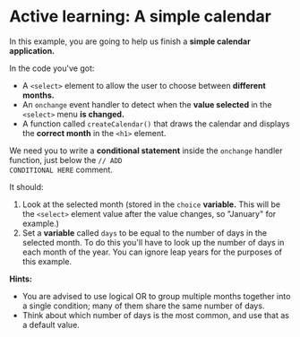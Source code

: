 # Active learning: A simple calendar

In this example, you are going to help us finish a <strong>simple calendar application.</strong> 

In the code you've got:

- A `<select>` element to allow the user to choose between <strong>different months.</strong>
- An <code>onchange</code> event handler to detect when the <strong>value selected</strong> in the `<select>` menu <strong>is changed.</strong>
- A function called <code>createCalendar()</code> that draws the calendar and displays the <strong>correct month</strong> in the `<h1>` element.
  
We need you to write a <strong>conditional statement</strong> inside the <code>onchange</code> handler function, just below the <code>// ADD CONDITIONAL HERE</code> comment.

It should:

1. Look at the selected month (stored in the <code>choice</code> <strong>variable.</strong> This will be the `<select>` element value after the value changes, so "January" for example.)<br>
2. Set a <strong>variable</strong> called <code>days</code> to be equal to the number of days in the selected month. To do this you'll have to look up the number of days in each month of the year. You can ignore leap years for the purposes of this example.

<strong>Hints:</strong>
    
- You are advised to use logical OR to group multiple months together into a single condition; many of them share the same number of days.
- Think about which number of days is the most common, and use that as a default value.

